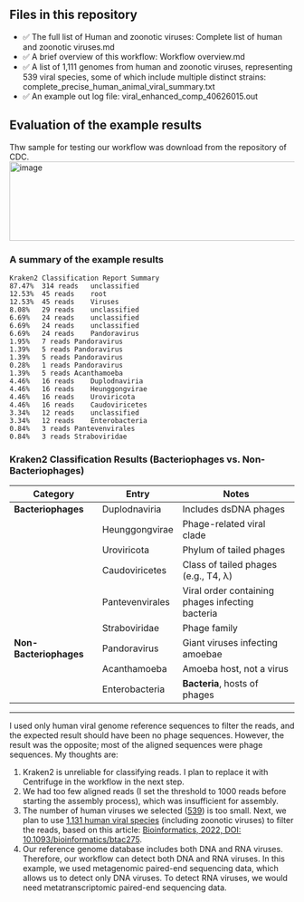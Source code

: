 ## Files in this repository
- ✅ The full list of Human and zoonotic viruses: Complete list of human and zoonotic viruses.md 
- ✅ A brief overview of this workflow: Workflow overview.md
- ✅ A list of 1,111 genomes from human and zoonotic viruses, representing 539 viral species, some of which include multiple distinct strains: complete_precise_human_animal_viral_summary.txt
- ✅ An example out log file: viral_enhanced_comp_40626015.out
## Evaluation of the example results
Thw sample for testing our workflow was download from the repository of CDC.
<img width="700" height="140" alt="image" src="https://github.com/user-attachments/assets/0506bad9-b15d-4fe3-9182-8e87bfbd65c2" />


### A summary of the example results
```
Kraken2 Classification Report Summary
87.47%	314 reads	unclassified
12.53%	45 reads	root
12.53%	45 reads	Viruses
8.08%	29 reads	unclassified
6.69%	24 reads	unclassified
6.69%	24 reads	unclassified
6.69%	24 reads	Pandoravirus
1.95%	7 reads	Pandoravirus
1.39%	5 reads	Pandoravirus
1.39%	5 reads	Pandoravirus
0.28%	1 reads	Pandoravirus
1.39%	5 reads	Acanthamoeba
4.46%	16 reads	Duplodnaviria
4.46%	16 reads	Heunggongvirae
4.46%	16 reads	Uroviricota
4.46%	16 reads	Caudoviricetes
3.34%	12 reads	unclassified
3.34%	12 reads	Enterobacteria
0.84%	3 reads	Pantevenvirales
0.84%	3 reads	Straboviridae
```

### Kraken2 Classification Results (Bacteriophages vs. Non-Bacteriophages)

| Category               | Entry           | Notes                                            |
| ---------------------- | --------------- | ------------------------------------------------ |
| **Bacteriophages**     | Duplodnaviria   | Includes dsDNA phages                            |
|                        | Heunggongvirae  | Phage-related viral clade                        |
|                        | Uroviricota     | Phylum of tailed phages                          |
|                        | Caudoviricetes  | Class of tailed phages (e.g., T4, λ)             |
|                        | Pantevenvirales | Viral order containing phages infecting bacteria |
|                        | Straboviridae   | Phage family                                     |
| **Non-Bacteriophages** | Pandoravirus    | Giant viruses infecting amoebae                  |
|                        | Acanthamoeba    | Amoeba host, not a virus                         |
|                        | Enterobacteria  | **Bacteria**, hosts of phages                        |

---

I used only human viral genome reference sequences to filter the reads, and the expected result should have been no phage sequences. However, the result was the opposite; most of the aligned sequences were phage sequences. My thoughts are:
1. Kraken2 is unreliable for classifying reads. I plan to replace it with Centrifuge in the workflow in the next step.
2. We had too few aligned reads (I set the threshold to 1000 reads before starting the assembly process), which was insufficient for assembly.
3. The number of human viruses we selected ([539](https://github.com/pengsihua2023/wastewater_viral_detection/blob/main/Complete%20list%20of%20human%20and%20zoonotic%20viruses.md)) is too small. Next, we plan to use [1,131 human viral species](https://github.com/pengsihua2023/wastewater_viral_detection/blob/main/To%20be%20used%20reference%20genome%20list/TableS1.xlsx) (including zoonotic viruses) to filter the reads, based on this article: [Bioinformatics, 2022, DOI: 10.1093/bioinformatics/btac275](https://github.com/pengsihua2023/wastewater_viral_detection/blob/main/To%20be%20used%20reference%20genome%20list/An%20atlas%20of%20human%20viruses.pdf).
4. Our reference genome database includes both DNA and RNA viruses. Therefore, our workflow can detect both DNA and RNA viruses. In this example, we used metagenomic paired-end sequencing data, which allows us to detect only DNA viruses. To detect RNA viruses, we would need metatranscriptomic paired-end sequencing data.

